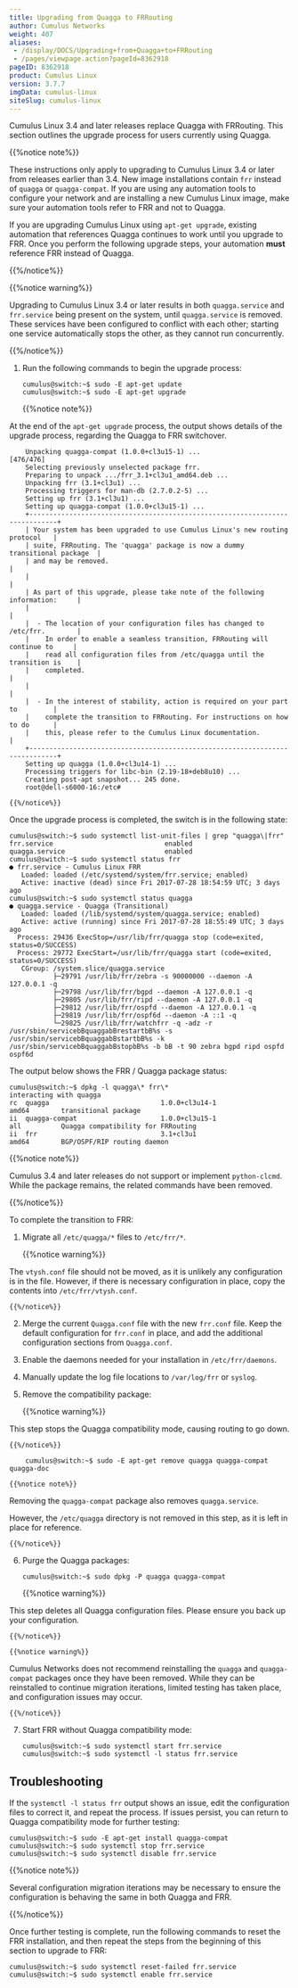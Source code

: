 ```yaml
---
title: Upgrading from Quagga to FRRouting
author: Cumulus Networks
weight: 407
aliases:
 - /display/DOCS/Upgrading+from+Quagga+to+FRRouting
 - /pages/viewpage.action?pageId=8362918
pageID: 8362918
product: Cumulus Linux
version: 3.7.7
imgData: cumulus-linux
siteSlug: cumulus-linux
---
```

Cumulus Linux 3.4 and later releases replace Quagga with FRRouting. This
section outlines the upgrade process for users currently using Quagga.

{{%notice note%}}

These instructions only apply to upgrading to Cumulus Linux 3.4 or later
from releases earlier than 3.4. New image installations contain `frr`
instead of `quagga` or `quagga-compat`. If you are using any automation
tools to configure your network and are installing a new Cumulus Linux
image, make sure your automation tools refer to FRR and not to Quagga.

If you are upgrading Cumulus Linux using `apt-get upgrade`, existing
automation that references Quagga continues to work until you upgrade to
FRR. Once you perform the following upgrade steps, your automation
**must** reference FRR instead of Quagga.

{{%/notice%}}

{{%notice warning%}}

Upgrading to Cumulus Linux 3.4 or later results in both `quagga.service`
and `frr.service` being present on the system, until `quagga.service` is
removed. These services have been configured to conflict with each
other; starting one service automatically stops the other, as they
cannot run concurrently.

{{%/notice%}}

1.  Run the following commands to begin the upgrade process:

        cumulus@switch:~$ sudo -E apt-get update
        cumulus@switch:~$ sudo -E apt-get upgrade

    {{%notice note%}}

At the end of the `apt-get upgrade` process, the output shows
    details of the upgrade process, regarding the Quagga to FRR
    switchover.

        Unpacking quagga-compat (1.0.0+cl3u15-1) ...                                                                                                                                                                                                                                                                                                                                                                                    [476/476]
        Selecting previously unselected package frr.
        Preparing to unpack .../frr_3.1+cl3u1_amd64.deb ...
        Unpacking frr (3.1+cl3u1) ...
        Processing triggers for man-db (2.7.0.2-5) ...
        Setting up frr (3.1+cl3u1) ...
        Setting up quagga-compat (1.0.0+cl3u15-1) ...
        +-----------------------------------------------------------------------------+
        | Your system has been upgraded to use Cumulus Linux's new routing protocol   |
        | suite, FRRouting. The 'quagga' package is now a dummy transitional package  |
        | and may be removed.                                                         |
        |                                                                             |
        | As part of this upgrade, please take note of the following information:     |
        |                                                                             |
        |  - The location of your configuration files has changed to /etc/frr.        |
        |    In order to enable a seamless transition, FRRouting will continue to     |
        |    read all configuration files from /etc/quagga until the transition is    |
        |    completed.                                                               |
        |                                                                             |
        |  - In the interest of stability, action is required on your part to         |
        |    complete the transition to FRRouting. For instructions on how to do      |
        |    this, please refer to the Cumulus Linux documentation.                   |
        +-----------------------------------------------------------------------------+
        Setting up quagga (1.0.0+cl3u14-1) ...
        Processing triggers for libc-bin (2.19-18+deb8u10) ...
        Creating post-apt snapshot... 245 done.
        root@dell-s6000-16:/etc#

    {{%/notice%}}

Once the upgrade process is completed, the switch is in the following
state:

    cumulus@switch:~$ sudo systemctl list-unit-files | grep "quagga\|frr"
    frr.service                            enabled
    quagga.service                         enabled
    cumulus@switch:~$ sudo systemctl status frr
    ● frr.service - Cumulus Linux FRR
       Loaded: loaded (/etc/systemd/system/frr.service; enabled)
       Active: inactive (dead) since Fri 2017-07-28 18:54:59 UTC; 3 days ago
    cumulus@switch:~$ sudo systemctl status quagga
    ● quagga.service - Quagga (Transitional)
       Loaded: loaded (/lib/systemd/system/quagga.service; enabled)
       Active: active (running) since Fri 2017-07-28 18:55:49 UTC; 3 days ago
      Process: 29436 ExecStop=/usr/lib/frr/quagga stop (code=exited, status=0/SUCCESS)
      Process: 29772 ExecStart=/usr/lib/frr/quagga start (code=exited, status=0/SUCCESS)
       CGroup: /system.slice/quagga.service
               ├─29791 /usr/lib/frr/zebra -s 90000000 --daemon -A 127.0.0.1 -q
               ├─29798 /usr/lib/frr/bgpd --daemon -A 127.0.0.1 -q
               ├─29805 /usr/lib/frr/ripd --daemon -A 127.0.0.1 -q
               ├─29812 /usr/lib/frr/ospfd --daemon -A 127.0.0.1 -q
               ├─29819 /usr/lib/frr/ospf6d --daemon -A ::1 -q
               └─29825 /usr/lib/frr/watchfrr -q -adz -r /usr/sbin/servicebBquaggabBrestartbB%s -s /usr/sbin/servicebBquaggabBstartbB%s -k /usr/sbin/servicebBquaggabBstopbB%s -b bB -t 90 zebra bgpd ripd ospfd ospf6d

The output below shows the FRR / Quagga package status:

    cumulus@switch:~$ dpkg -l quagga\* frr\*
    interacting with quagga
    rc  quagga                            1.0.0+cl3u14-1                               amd64        transitional package
    ii  quagga-compat                     1.0.0+cl3u15-1                               all          Quagga compatibility for FRRouting
    ii  frr                               3.1+cl3u1                                    amd64        BGP/OSPF/RIP routing daemon

{{%notice note%}}

Cumulus 3.4 and later releases do not support or implement
`python-clcmd`. While the package remains, the related commands have
been removed.

{{%/notice%}}

To complete the transition to FRR:

1.  Migrate all `/etc/quagga/*` files to `/etc/frr/*`.

    {{%notice warning%}}

The `vtysh.conf` file should not be moved, as it is unlikely any
    configuration is in the file. However, if there is necessary
    configuration in place, copy the contents into
    `/etc/frr/vtysh.conf`.

    {{%/notice%}}

2.  Merge the current `Quagga.conf` file with the new `frr.conf` file.
    Keep the default configuration for `frr.conf` in place, and add the
    additional configuration sections from `Quagga.conf`.

3.  Enable the daemons needed for your installation in
    `/etc/frr/daemons`.

4.  Manually update the log file locations to `/var/log/frr` or
    `syslog`.

5.  Remove the compatibility package:

    {{%notice warning%}}

This step stops the Quagga compatibility mode, causing routing to go
    down.

    {{%/notice%}}

        cumulus@switch:~$ sudo -E apt-get remove quagga quagga-compat quagga-doc

    {{%notice note%}}

Removing the `quagga-compat` package also removes `quagga.service`.

However, the `/etc/quagga` directory is not removed in this step, as
    it is left in place for reference.

    {{%/notice%}}

6.  Purge the Quagga packages:

        cumulus@switch:~$ sudo dpkg -P quagga quagga-compat

    {{%notice warning%}}

This step deletes all Quagga configuration files. Please ensure you
    back up your configuration.

    {{%/notice%}}

    {{%notice warning%}}

Cumulus Networks does not recommend reinstalling the `quagga` and
    `quagga-compat` packages once they have been removed. While they can
    be reinstalled to continue migration iterations, limited testing has
    taken place, and configuration issues may occur.

    {{%/notice%}}

7.  Start FRR without Quagga compatibility mode:

        cumulus@switch:~$ sudo systemctl start frr.service
        cumulus@switch:~$ sudo systemctl -l status frr.service

## Troubleshooting

If the `systemctl -l status frr` output shows an issue, edit the
configuration files to correct it, and repeat the process. If issues
persist, you can return to Quagga compatibility mode for further
testing:

    cumulus@switch:~$ sudo -E apt-get install quagga-compat
    cumulus@switch:~$ sudo systemctl stop frr.service
    cumulus@switch:~$ sudo systemctl disable frr.service

{{%notice note%}}

Several configuration migration iterations may be necessary to ensure
the configuration is behaving the same in both Quagga and FRR.

{{%/notice%}}

Once further testing is complete, run the following commands to reset
the FRR installation, and then repeat the steps from the beginning of
this section to upgrade to FRR:

    cumulus@switch:~$ sudo systemctl reset-failed frr.service
    cumulus@switch:~$ sudo systemctl enable frr.service

